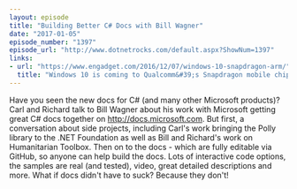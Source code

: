 ```yaml
---
layout: episode
title: "Building Better C# Docs with Bill Wagner"
date: "2017-01-05"
episode_number: "1397"
episode_url: "http://www.dotnetrocks.com/default.aspx?ShowNum=1397"
links:
- url: "https://www.engadget.com/2016/12/07/windows-10-snapdragon-arm/"
  title: "Windows 10 is coming to Qualcomm&#39;s Snapdragon mobile chips"
---
```


Have you seen the new docs for C# (and many other Microsoft products)? Carl and Richard talk to Bill Wagner about his work with Microsoft getting great C# docs together on http://docs.microsoft.com. But first, a conversation about side projects, including Carl's work bringing the Polly library to the .NET Foundation as well as Bill and Richard's work on Humanitarian Toolbox. Then on to the docs - which are fully editable via GitHub, so anyone can help build the docs. Lots of interactive code options, the samples are real (and tested), video, great detailed descriptions and more. What if docs didn't have to suck? Because they don't!
